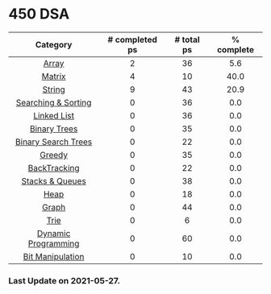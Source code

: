 
# 450 DSA

|Category|# completed ps|# total ps|% complete|
|:---:|:---:|:---:|:---:|
|[Array](./solutions/Array)|2|36|5.6|
|[Matrix](./solutions/Matrix)|4|10|40.0|
|[String](./solutions/String)|9|43|20.9|
|[Searching & Sorting](./solutions/Searching%20%26%20Sorting)|0|36|0.0|
|[Linked List](./solutions/Linked%20List)|0|36|0.0|
|[Binary Trees](./solutions/Binary%20Trees)|0|35|0.0|
|[Binary Search Trees](./solutions/Binary%20Search%20Trees)|0|22|0.0|
|[Greedy](./solutions/Greedy)|0|35|0.0|
|[BackTracking](./solutions/BackTracking)|0|22|0.0|
|[Stacks & Queues](./solutions/Stacks%20%26%20Queues)|0|38|0.0|
|[Heap](./solutions/Heap)|0|18|0.0|
|[Graph](./solutions/Graph)|0|44|0.0|
|[Trie](./solutions/Trie)|0|6|0.0|
|[Dynamic Programming](./solutions/Dynamic%20Programming)|0|60|0.0|
|[Bit Manipulation](./solutions/Bit%20Manipulation)|0|10|0.0|


### Last Update on 2021-05-27.